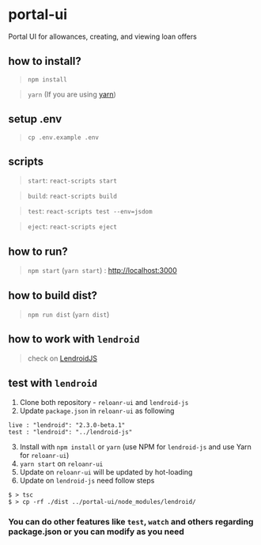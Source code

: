 # portal-ui
Portal UI for allowances, creating, and viewing loan offers

## how to install?

> `npm install`

> `yarn` (If you are using [yarn](https://yarnpkg.com/en/))

## setup .env

> `cp .env.example .env`

## scripts

> `start`: `react-scripts start`

> `build`: `react-scripts build`

> `test`: `react-scripts test --env=jsdom`

> `eject`: `react-scripts eject`

## how to run?

> `npm start` (`yarn start`) : [http://localhost:3000](http://localhost:3000)

## how to build dist?

> `npm run dist` (`yarn dist`)

## how to work with `lendroid`

> check on [LendroidJS](https://github.com/lendroidproject/lendroid-js)

## test with `lendroid`

1. Clone both repository - `reloanr-ui` and `lendroid-js`
2. Update `package.json` in `reloanr-ui` as following
```
live : "lendroid": "2.3.0-beta.1"
test : "lendroid": "../lendroid-js"
```
3. Install with `npm install` or `yarn` (use NPM for `lendroid-js` and use Yarn for `reloanr-ui`)
4. `yarn start` on `reloanr-ui`
5. Update on `reloanr-ui` will be updated by hot-loading
6. Update on `lendroid-js` need follow steps
```
$ > tsc
$ > cp -rf ./dist ../portal-ui/node_modules/lendroid/
```

### You can do other features like `test`, `watch` and others regarding package.json or you can modify as you need